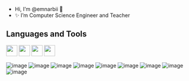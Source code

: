 -  Hi, I’m @emnarbii 👋
- ✨ I’m Computer Science Engineer and Teacher
## Languages and Tools
<img src="https://github.com/user-attachments/assets/84430374-e6be-46fb-8951-38ee36ebf212" width="30">
<img src="https://github.com/user-attachments/assets/0b6fae1b-382d-4f64-a051-f73f7d361d4f" width="30">
<img src="https://github.com/user-attachments/assets/3befdcd7-ab91-4db5-81dd-46bccde067f9" width="30">
<img src="https://github.com/user-attachments/assets/c27a16bc-e8c4-46ee-a194-27efb5c0ffcd" width="30">

![image]()
![image](https://github.com/user-attachments/assets/c27a16bc-e8c4-46ee-a194-27efb5c0ffcd)
![image](https://github.com/user-attachments/assets/f6b7465e-74d4-414e-82e5-15ded0d0cbe9)
![image](https://github.com/user-attachments/assets/d4e7a81d-560e-46c2-986e-73b348e433da)
![image](https://github.com/user-attachments/assets/df6b270b-97fe-4b4c-9303-f678f255019a)
![image](https://github.com/user-attachments/assets/9ac443ae-69ec-4480-a1f6-967f4a6aa582)
![image](https://github.com/user-attachments/assets/fb369fe2-597f-4b28-92f8-7f8cc742c365)
![image](https://github.com/user-attachments/assets/addd2a8d-8b62-4436-986f-9212b50af215)![image](https://github.com/user-attachments/assets/cd2fbf43-93d4-449b-8a3c-21de02054c3a)













<!---
emnarbii/emnarbii is a ✨ special ✨ repository because its `README.md` (this file) appears on your GitHub profile.
You can click the Preview link to take a look at your changes.
--->
